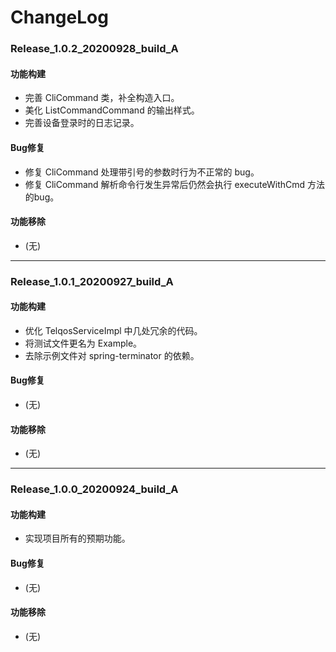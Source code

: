 # ChangeLog

### Release_1.0.2_20200928_build_A

#### 功能构建

- 完善 CliCommand 类，补全构造入口。
- 美化 ListCommandCommand 的输出样式。
- 完善设备登录时的日志记录。

#### Bug修复

- 修复 CliCommand 处理带引号的参数时行为不正常的 bug。
- 修复 CliCommand 解析命令行发生异常后仍然会执行 executeWithCmd 方法的bug。

#### 功能移除

- (无)

---

### Release_1.0.1_20200927_build_A

#### 功能构建

- 优化 TelqosServiceImpl 中几处冗余的代码。
- 将测试文件更名为 Example。
- 去除示例文件对 spring-terminator 的依赖。

#### Bug修复

- (无)

#### 功能移除

- (无)

---

### Release_1.0.0_20200924_build_A

#### 功能构建

- 实现项目所有的预期功能。

#### Bug修复

- (无)

#### 功能移除

- (无)
